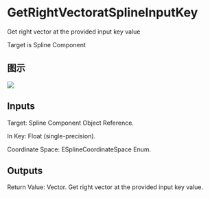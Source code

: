 # GetRightVectoratSplineInputKey

Get right vector at the provided input key value

Target is Spline Component

## 图示

![]($-20221218-21004432.png)

## Inputs

Target: Spline Component Object Reference.

In Key: Float (single-precision).

Coordinate Space: ESplineCoordinateSpace Enum.  

## Outputs

Return Value: Vector. Get right vector at the provided input key value.

